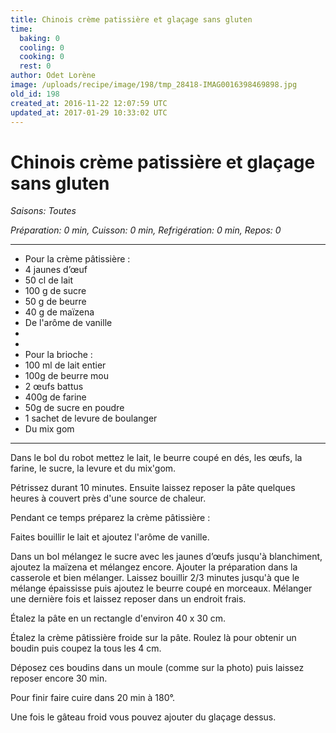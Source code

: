 ```yaml
---
title: Chinois crème patissière et glaçage sans gluten
time:
  baking: 0
  cooling: 0
  cooking: 0
  rest: 0
author: Odet Lorène
image: /uploads/recipe/image/198/tmp_28418-IMAG0016398469898.jpg
old_id: 198
created_at: 2016-11-22 12:07:59 UTC
updated_at: 2017-01-29 10:33:02 UTC
---
```


# Chinois crème patissière et glaçage sans gluten



*Saisons: Toutes*

*Préparation: 0 min, Cuisson: 0 min, Refrigération: 0 min, Repos: 0*

---

- Pour la crème pâtissière : 
- 4 jaunes d’œuf 
- 50 cl de lait
- 100 g de sucre
- 50 g de beurre
- 40 g de maïzena 
- De l'arôme de vanille
- 
- 
- Pour la brioche :
- 100 ml de lait entier
- 100g de beurre mou
- 2 œufs battus
- 400g de farine
- 50g de sucre en poudre
- 1 sachet de levure de boulanger
- Du mix gom

---

Dans le bol du robot mettez le lait, le beurre coupé en dés, les œufs, la farine, le sucre, la levure et du mix'gom. 

Pétrissez durant 10 minutes. Ensuite laissez reposer la pâte quelques heures à couvert près d'une source de chaleur.

Pendant ce temps préparez la crème pâtissière : 

Faites bouillir le lait et ajoutez l'arôme de vanille. 

Dans un bol mélangez le sucre avec les jaunes d’œufs jusqu'à blanchiment, ajoutez la maïzena et mélangez encore. Ajouter la préparation dans la casserole et bien mélanger. Laissez bouillir 2/3 minutes jusqu'à que le mélange épaississe puis ajoutez le beurre coupé en morceaux. Mélanger une dernière fois et laissez reposer dans un endroit frais.

Étalez la pâte en un rectangle d'environ 40 x 30 cm.

Étalez la crème pâtissière froide sur la pâte. Roulez là pour obtenir un boudin puis coupez la tous les 4 cm.

Déposez ces boudins dans un moule (comme sur la photo) puis laissez reposer encore 30 min.

Pour finir faire cuire dans 20 min à 180°.



Une fois le gâteau froid vous pouvez ajouter du glaçage dessus.
